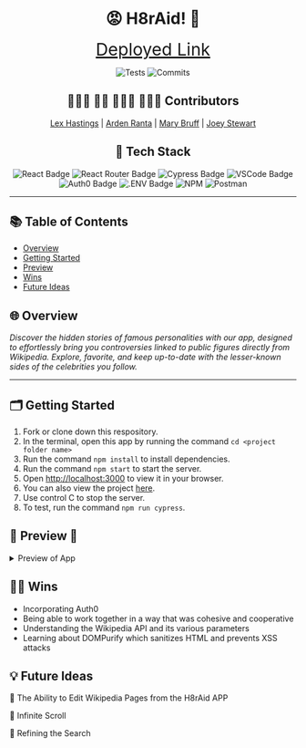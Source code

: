 <h1 align=center> 😡 H8rAid! 🤬 </h1>

<div align="center">
    
<a href="https://m3-h8r-aid.vercel.app/" style="font-size: 30px;">Deployed Link</a>


![Tests](https://badgen.net/badge/tests/passing/green?icon=github)
![Commits](https://badgen.net/github/last-commit/Jesuitman/m3-H8rAid)

## 🧑🏼‍💻 👩‍💻 👩🏼‍💻 👨🏻‍💻   Contributors


[Lex Hastings](https://github.com/Jesuitman)  | 
[Arden Ranta](https://github.com/tenthwalker)  | 
[Mary Bruff](https://github.com/MaryBruff)  | 
[Joey Stewart](https://github.com/JoeyStewart)


## 📂 Tech Stack
![React Badge](https://img.shields.io/badge/react%20-%23F1D302.svg?&style=for-the-badge&logo=react&logoColor=white)
![React Router Badge](https://img.shields.io/badge/React_Router-%23235789?style=for-the-badge&logo=react-router&logoColor=white)
![Cypress Badge](https://img.shields.io/badge/Cypress-%23C1292E?style=for-the-badge&logo=cypress&logoColor=white)
![VSCode Badge](https://img.shields.io/badge/VSCode-%23F1D302?style=for-the-badge&logo=visual%20studio%20code&logoColor=white)
![Auth0 Badge](https://img.shields.io/badge/Auth0-EB5424?logo=auth0&logoColor=fff&style=for-the-badge)
![.ENV Badge](https://img.shields.io/badge/.ENV-ECD53F?logo=dotenv&logoColor=000&style=for-the-badge)
![NPM](https://img.shields.io/badge/NPM-%23CB3837.svg?style=for-the-badge&logo=npm&logoColor=white)
![Postman](https://img.shields.io/badge/Postman-FF6C37?style=for-the-badge&logo=postman&logoColor=white)

</div>

---

## 📚 Table of Contents

- [Overview](#overview)
- [Getting Started](#getting-started)
- [Preview](#preview)
- [Wins](#wins)
- [Future Ideas](#future-ideas)

<h2  id="overview">🌐 Overview </h2>

*Discover the hidden stories of famous personalities with our app, designed to effortlessly bring you controversies linked to public figures directly from Wikipedia. Explore, favorite, and keep up-to-date with the lesser-known sides of the celebrities you follow.*

----
<h2  id="getting-started">🗂️ Getting Started </h2>

1. Fork or clone down this respository. 
2. In the terminal, open this app by running the command `cd <project folder name>`
3. Run the command  `npm install` to install dependencies.
4. Run the command `npm start` to start the server.
5. Open [http://localhost:3000](http://localhost:3000) to view it in your browser.
6. You can also view the project <a href="https://m3-h8r-aid.vercel.app/">here</a>.
7. Use control C to stop the server.
8. To test, run the command `npm run cypress`.


<h2  id="preview"> 🎥 Preview 📱 </h2>
<details>
    
![h8raid-preview-gif](https://github.com/Jesuitman/m3-H8rAid/assets/139895703/8134bd58-abee-4ad3-880e-dc42ee26bf42)



📱 Mobile and Tablet Views 



APP PREVIEW HERE


  <summary>
    Preview of App
</summary>
  </details>



<h2  id="wins">💪🏻 Wins </h2>

- Incorporating Auth0
- Being able to work together in a way that was cohesive and cooperative
- Understanding the Wikipedia API and its various parameters
- Learning about DOMPurify which sanitizes HTML and prevents XSS attacks 


<h2  id="future-ideas">💡 Future Ideas </h2>
 
🔮 The Ability to Edit Wikipedia Pages from the H8rAid APP 

🔮 Infinite Scroll

🔮 Refining the Search 
